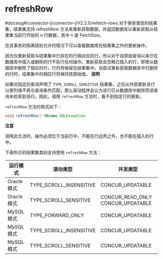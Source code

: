 refreshRow 
===============================
#docslug#/connector-j/connector-j/V2.2.0/refetch-rows
对于某些类型的结果集，结果集支持 refreshRow 方法来重新获取数据，并返回数据库以重新获取从结果集当前行开始的 n 行数据，其中 n 是 FetchSize。

在该事务的隔离级别允许的情况下可以查看数据库在结果集之外的更新操作。

因为仅重新获取与结果集中已存在的行相对应的行，所以对于自原始查询以来已在数据库中插入或删除的行不执行任何操作。重新获取会忽略已插入的行，即使从数据库中删除了相应的行，行仍将保留在结果集中。当尝试重新获取数据库中已删除的行时，结果集中的相应行将保持其原始值。
**说明**



如果对指定的查询声明了 `TYPE_SCROLL_SENSITIVE` 结果集，之后从外部更新该行以使列值不再与查询条件匹配，那么驱动程序会认为该行已从数据库中删除而该查询未检索到该行。因此，调用 `refreshRow` 方法时，看不到指定行的更新。

`refreshRow` 方法的格式如下：

```java
void refreshRow() throws SQLException
```


**注意**



调用此方法时，操作必须位于当前行中，不能在行边界之外，也不能在插入的行中。

下表所示的结果集类别支持使用 `refreshRow` 方法：


|            运行模式            |          滚动类型           |               并发类型                |
|----------------------------|-------------------------|-----------------------------------|
|  Oracle 模式 | TYPE_SCROLL_INSENSITIVE | CONCUR_UPDATABLE                  |
|  Oracle 模式 | TYPE_SCROLL_SENSITIVE   | CONCUR_READ_ONLY CONCUR_UPDATABLE |
|  MySQL 模式  | TYPE_FORWARD_ONLY       | CONCUR_UPDATABLE                  |
|  MySQL 模式  | TYPE_SCROLL_INSENSITIVE | CONCUR_UPDATABLE                  |
|  MySQL 模式  | TYPE_SCROLL_SENSITIVE   | CONCUR_UPDATABLE                  |


